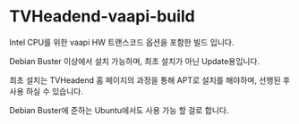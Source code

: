 # TVHeadend-vaapi-build
Intel CPU를 위한 vaapi HW 트랜스코드 옵션을 포함한 빌드 입니다.

Debian Buster 이상에서 설치 가능하며, 최초 설치가 아닌 Update용입니다.

최초 설치는 TVHeadend 홈 페이지의 과정을 통해 APT로 설치를 해야하며,  선행된 후 사용 하실 수 있습니다.

Debian Buster에 준하는 Ubuntu에서도 사용 가능 할 걸로  합니다.
